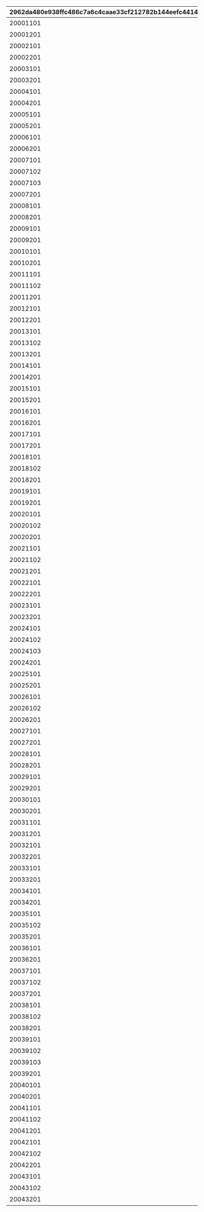 |2962da480e938ffc486c7a6c4caae33cf212782b144eefc4414fffc864620455|9d45fc8258d730a9c94571bfa8c9cee0a40bedd236f77674c34e337cc4ccb702|2aa11823780b6b4b7b8bba3498dd9ce37b418a332775d8214c05b755d0638e4c|8aac7142938525fec83d380a88c97459a211e256ee24c155a6383749a295e020|c17e55d791f515b0ad01b41f0befd39e13336f96b634c904f2b910c74222b832|a2e100bcaa93630af2588044bae26a8f885a92be084b3b1ae176266addcfa4c8|798642a4f4ec80f89890016a9b8a7d2e7a25223d24e39f626f7b289a39526709|2101d6ad2b23b9a4759ca8e33027c2991d9725dfaf8728d6e97d1c5cadb635ae|6467ec07ab9d57ebe672afafbc2adf0cb61ca36de7bcfb6986c158136182921f|c09794669f235555c86d88cb847277f88dd64236d16b8d9bda3f9e7b720b2321|347eb0b245d482c64a160fdb91d69ff1c4a4a290a77b3221f3acd9a59a1860b3|915f5a3f633268a62aa3e879beabab3a46efc216289533538ab24a85b7dd21c4|e1570d95b2f91320cc8b26dcd32e2a8c01c36cd3e8fddf6cc48c85ebe8118c3c|19a2c3b514ec405479445bc41e7f4af71b17c496557c39af04674650d002fdf0|
| --- | --- | --- | --- | --- | --- | --- | --- | --- | --- | --- | --- | --- | --- |
|20001101|20001|塔古姆地区|201|bgm_M32|bgm_M32|1|1|0|0|0|0|0|0|
|20001201|20001|塔古姆地区|201|bgm_M32|bgm_M32|1|0|0|0|0|0|0|0|
|20002101|20002|马希纳地区|201|bgm_M98|bgm_M98_2|1|0|0|0|0|0|0|0|
|20002201|20002|马希纳地区|201|bgm_M98|bgm_M98_2|1|0|0|0|0|0|0|0|
|20003101|20003|兰德索尔郊外|201|bgm_M106|bgm_M106|1|0|0|0|0|0|0|0|
|20003201|20003|兰德索尔郊外|201|bgm_M106|bgm_M106|1|0|0|0|0|0|0|0|
|20004101|20004|塔帕斯海滩周边|201|bgm_M112|bgm_M112|1|0|0|0|0|0|0|0|
|20004201|20004|塔帕斯海滩周边|201|bgm_M112|bgm_M112|1|0|0|0|0|0|0|0|
|20005101|20005|伊尔西翁的孤岛|201|bgm_M121|bgm_M121|1|0|0|0|0|0|0|0|
|20005201|20005|伊尔西翁的孤岛|201|bgm_M121|bgm_M121|1|0|0|0|0|0|0|0|
|20006101|20006|王都兰德索尔|201|bgm_M128|bgm_M128|1|0|85|0|0|0|0|0|
|20006201|20006|王都兰德索尔|201|bgm_M128|bgm_M128|1|0|0|0|0|0|0|0|
|20007101|20007|兰德索尔郊外|201|bgm_M135|bgm_M135|1|1|0|0|0|0|0|0|
|20007102|20007|灵界|201|bgm_M29|bgm_M29|1|2|0|80|1|202|208|0|
|20007103|20007|兰德索尔中心部|201|bgm_M135|bgm_M135|1|3|0|0|1|202|209|1|
|20007201|20007|兰德索尔郊外|201|bgm_M135|bgm_M135|1|1|0|0|0|0|0|31|
|20008101|20008|兰德索尔近郊|201|bgm_M162|bgm_M162|1|0|35|0|0|0|0|0|
|20008201|20008|兰德索尔近郊|201|bgm_M162|bgm_M162|1|0|0|0|0|0|0|0|
|20009101|20009|咲恋救济院|201|bgm_M171|bgm_M171|1|1|110|0|0|0|0|11|
|20009201|20009|王都兰德索尔|201|bgm_M171|bgm_M171|1|1|0|0|0|0|0|0|
|20010101|20010|前往神殿的神道|201|bgm_M182|bgm_M182|1|1|1|180|0|0|0|0|
|20010201|20010|前往神殿的神道|201|bgm_M182|bgm_M182|1|1|0|0|0|0|0|0|
|20011101|20011|王都兰德索尔|201|bgm_M189|bgm_M189|1|1|0|0|0|0|0|0|
|20011102|20011|厨房竞技场|201|bgm_M189|bgm_M189|1|2|110|0|0|0|0|0|
|20011201|20011|厨房竞技场|201|bgm_M189|bgm_M189|1|1|0|0|0|0|0|0|
|20012101|20012|王都兰德索尔|201|bgm_M206|bgm_M206|1|1|115|0|0|0|0|0|
|20012201|20012|王都兰德索尔|201|bgm_M206|bgm_M206|1|1|0|0|0|0|0|0|
|20013101|20013|加斯特罗斯山|201|bgm_M215|bgm_M215|1|1|100|0|0|0|0|0|
|20013102|20013|光之裂缝|201|bgm_M215|bgm_M215|1|2|0|0|1|202|208|11|
|20013201|20013|光之裂缝|201|bgm_M215|bgm_M215|1|1|0|0|0|0|0|0|
|20014101|20014|大江户镇|201|bgm_M223|bgm_M223|1|1|120|0|0|0|0|0|
|20014201|20014|大江户镇|201|bgm_M223|bgm_M223|1|1|0|0|0|0|0|0|
|20015101|20015|阳雨海滩|201|bgm_M237|bgm_M237|1|1|98|0|0|0|0|12|
|20015201|20015|阳雨海滩|201|bgm_M237|bgm_M237|1|0|0|0|0|0|0|0|
|20016101|20016|真步真步王国避暑地？|201|bgm_M245|bgm_M245_02|1|0|150|0|0|0|0|0|
|20016201|20016|真步真步王国避暑地？|201|bgm_M245|bgm_M245_02|1|0|0|0|0|0|0|0|
|20017101|20017|圣特蕾莎女子学院|201|bgm_M254|bgm_M254|1|1|70|0|0|0|0|0|
|20017201|20017|圣特蕾莎女子学院|201|bgm_M254|bgm_M254|1|0|0|0|0|0|0|0|
|20018101|20018|鬼屋周边|201|bgm_M265|bgm_M265_Top|1|1|0|0|0|0|0|0|
|20018102|20018|幽灵墓地|201|bgm_M265|bgm_M265_Top|1|2|0|0|1|202|0|0|
|20018201|20018|幽灵墓地|201|bgm_M265|bgm_M265_Top|1|1|0|0|0|0|0|0|
|20019101|20019|厄尔庇斯岛 营地开拓区|201|bgm_M273|bgm_M273|1|0|90|0|0|0|0|0|
|20019201|20019|厄尔庇斯岛 营地开拓区|201|bgm_M273|bgm_M273|1|0|0|0|0|0|0|0|
|20020101|20020|王都兰德索尔 郊外|201|bgm_M281|bgm_M281|1|1|0|0|0|0|0|0|
|20020102|20020|王都兰德索尔 中央广场|201|bgm_M281|bgm_M281|1|2|0|0|0|0|0|11|
|20020201|20020|王都兰德索尔 中央广场|201|bgm_M281|bgm_M281|1|1|0|0|0|0|0|0|
|20021101|20021|公会竞速赛　1区→2区|201|bgm_M294|bgm_M294|1|1|30|0|0|0|0|0|
|20021102|20021|公会竞速赛　3区→4区|201|bgm_M294|bgm_M294|1|2|30|0|0|0|0|0|
|20021201|20021|公会竞速赛　3区→4区|201|bgm_M294|bgm_M294|1|1|0|0|0|0|0|0|
|20022101|20022|王都兰德索尔|201|bgm_M316|bgm_M316|1|1|87|0|0|0|0|0|
|20022201|20022|王都兰德索尔|201|bgm_M316|bgm_M316|1|1|0|0|0|0|0|0|
|20023101|20023|圣特蕾莎女子学院|201|bgm_M343|bgm_M343|1|1|45|0|0|0|0|0|
|20023201|20023|圣特蕾莎女子学院|201|bgm_M343|bgm_M343|1|0|0|0|0|0|0|0|
|20024101|20024|伊丽莎白牧场|201|bgm_M351|bgm_M351|1|1|0|0|0|0|0|0|
|20024102|20024|王都兰德索尔|201|bgm_M351|bgm_M351|1|2|0|0|0|0|0|0|
|20024103|20024|伊丽莎白牧场|201|bgm_M351|bgm_M351|1|3|0|0|0|0|0|0|
|20024201|20024|伊丽莎白牧场|201|bgm_M351|bgm_M351|1|1|0|0|0|0|0|0|
|20025101|20025|不可思议之国|201|bgm_M375|bgm_M375|1|0|200|0|0|0|0|0|
|20025201|20025|不可思议之国|201|bgm_M375|bgm_M375|1|0|100|0|0|0|0|0|
|20026101|20026|心愿海滩周边|201|bgm_M380A|bgm_M380A|1|1|90|0|0|0|0|0|
|20026102|20026|星降银河|201|bgm_M380B|bgm_M380B_02|1|2|0|0|0|0|0|0|
|20026201|20026|星降银河|201|bgm_M380B|bgm_M380B_02|1|0|0|0|0|0|0|0|
|20027101|20027|沙滩球公园|201|bgm_M393|bgm_M393|1|0|115|0|0|0|0|0|
|20027201|20027|沙滩球公园|201|bgm_M393|bgm_M393|1|0|0|0|0|0|0|0|
|20028101|20028|王都兰德索尔|201|bgm_M403|bgm_M403|1|1|80|0|0|0|0|0|
|20028201|20028|王都兰德索尔|201|bgm_M403|bgm_M403|1|1|0|0|0|0|0|0|
|20029101|20029|万圣节公园|201|bgm_M413|bgm_M413|1|0|128|0|0|0|0|0|
|20029201|20029|万圣节公园|201|bgm_M413|bgm_M413|1|0|0|0|0|0|0|0|
|20030101|20030|王都兰德索尔|201|bgm_M421|bgm_M421|1|1|80|0|0|0|0|0|
|20030201|20030|王都兰德索尔|201|bgm_M421|bgm_M421|1|1|0|0|0|0|0|0|
|20031101|20031|初次登场·香格里拉会场|201|bgm_M426|bgm_M426|1|1|60|0|0|0|0|0|
|20031201|20031|初次登场·香格里拉会场|201|bgm_M426|bgm_M426|1|1|0|0|0|0|0|0|
|20032101|20032|港口城镇·大间|201|bgm_M435|bgm_M435|1|1|100|0|0|0|0|0|
|20032201|20032|港口城镇·大间|201|bgm_M435|bgm_M435|1|1|0|0|0|0|0|0|
|20033101|20033|兰德索尔近郊|201|bgm_M442A|bgm_M442A|1|1|70|0|0|0|0|0|
|20033201|20033|兰德索尔近郊|201|bgm_M442A|bgm_M442A|1|0|0|0|0|0|0|0|
|20034101|20034|精灵之乡　清明之森|201|bgm_M442B|bgm_M442B|1|0|25|0|0|0|0|0|
|20034201|20034|精灵之乡　清明之森|201|bgm_M442B|bgm_M442B|1|0|0|0|0|0|0|0|
|20035101|20035|兰德索尔近郊|201|bgm_M451|bgm_M451|1|1|0|0|0|0|0|0|
|20035102|20035|边境之地|201|bgm_M451|bgm_M451|1|2|0|0|0|0|0|0|
|20035201|20035|边境之地|201|bgm_M451|bgm_M451|1|0|0|0|0|0|0|0|
|20036101|20036|圣特蕾莎女子学院 圣学祭会场|201|bgm_M457|bgm_M457|1|1|91|0|0|0|0|0|
|20036201|20036|圣特蕾莎女子学院 圣学祭会场|201|bgm_M457|bgm_M457|1|0|0|0|0|0|0|0|
|20037101|20037|异时间轴的兰德索尔|201|bgm_M467|bgm_M467|1|1|90|0|0|0|0|0|
|20037102|20037|时间隧道|201|bgm_M467|bgm_M467|1|2|0|0|0|0|0|0|
|20037201|20037|时间隧道|201|bgm_M467|bgm_M467|1|0|0|0|0|0|0|0|
|20038101|20038|玩具工厂|201|bgm_M478|bgm_M478_Lofi|1|1|0|40|0|0|0|0|
|20038102|20038|王都兰德索尔|201|bgm_M478|bgm_M478_Lofi|1|2|0|0|0|0|0|0|
|20038201|20038|王都兰德索尔|201|bgm_M478|bgm_M478_Lofi|1|0|0|0|0|0|0|0|
|20039101|20039|王都兰德索尔|201|bgm_M486|bgm_M486|1|1|0|0|0|0|0|0|
|20039102|20039|某个无人岛|201|bgm_M486|bgm_M486|1|2|58|0|0|0|0|0|
|20039103|20039|王都兰德索尔|201|bgm_M486|bgm_M486|1|3|0|0|0|0|0|0|
|20039201|20039|王都兰德索尔|201|bgm_M486|bgm_M486|1|0|0|0|0|0|0|0|
|20040101|20040|慈乐之音夏日演唱会会场|201|bgm_M496|bgm_M496|1|1|100|0|0|0|0|0|
|20040201|20040|慈乐之音夏日演唱会会场|201|bgm_M496|bgm_M496|1|0|0|0|0|0|0|0|
|20041101|20041|王都兰德索尔|201|bgm_M508|bgm_M508|1|1|0|0|0|0|0|0|
|20041102|20041|大江户镇|201|bgm_M508|bgm_M508|1|2|45|0|0|0|0|0|
|20041201|20041|大江户镇|201|bgm_M508|bgm_M508|1|0|0|0|0|0|0|0|
|20042101|20042|王都兰德索尔|201|bgm_M520|bgm_M520|1|1|128|0|0|0|0|0|
|20042102|20042|王都兰德索尔|201|bgm_M520|bgm_M520|1|2|0|0|0|0|0|0|
|20042201|20042|王都兰德索尔|201|bgm_M520|bgm_M520|1|1|0|0|0|0|0|31|
|20043101|20043|王都兰德索尔|201|bgm_M527|bgm_M527|1|1|40|0|0|0|0|0|
|20043102|20043|兰德索尔近郊|201|bgm_M527|bgm_M527|1|2|0|0|0|0|0|0|
|20043201|20043|兰德索尔近郊|201|bgm_M527|bgm_M527|1|0|0|0|0|0|0|0|
